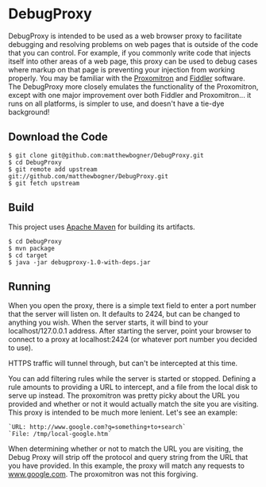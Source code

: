 DebugProxy
=============

DebugProxy is intended to be used as a web browser proxy to facilitate debugging and resolving problems on web pages that is outside of the code that you can control.  For example, if you commonly write 
code that injects itself into other areas of a web page, this proxy can be used to debug cases where markup on that page is preventing your injection from working properly.  You may be familiar with 
the [Proxomitron](http://www.proxomitron.info/) and [Fiddler](http://www.fiddler2.com/) software. The DebugProxy more closely emulates the functionality of the Proxomitron, except with one major improvement
over both Fiddler and Proxomitron... it runs on all platforms, is simpler to use, and doesn't have a tie-dye background!

Download the Code
-------

    $ git clone git@github.com:matthewbogner/DebugProxy.git
    $ cd DebugProxy
    $ git remote add upstream git://github.com/matthewbogner/DebugProxy.git
    $ git fetch upstream

Build
-------

This project uses [Apache Maven](http://maven.apache.org/guides/getting-started/) for building its artifacts.

    $ cd DebugProxy
    $ mvn package
    $ cd target
    $ java -jar debugproxy-1.0-with-deps.jar

Running
------------
When you open the proxy, there is a simple text field to enter a port number that the server will listen on. It defaults to 2424, but can be changed to anything you wish. When the server starts, 
it will bind to your localhost/127.0.0.1 address. After starting the server, point your browser to connect to a proxy at localhost:2424 (or whatever port number you decided to use).

HTTPS traffic will tunnel through, but can't be intercepted at this time.

You can add filtering rules while the server is started or stopped. Defining a rule amounts to providing a URL to intercept, and a file from the local disk to serve up instead. The proxomitron was 
pretty picky about the URL you provided and whether or not it would actually match the site you are visiting. This proxy is intended to be much more lenient. Let's see an example:

    `URL: http://www.google.com?q=something+to+search`
    `File: /tmp/local-google.htm`

When determining whether or not to match the URL you are visiting, the Debug Proxy will strip off the protocol and query string from the URL that you have provided. In this example, the proxy will 
match any requests to www.google.com. The proxomitron was not this forgiving.